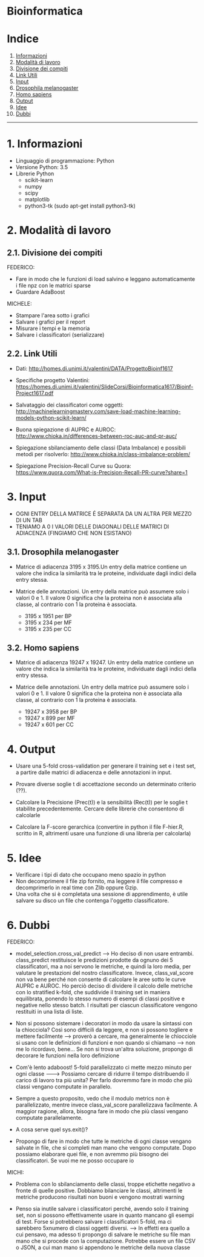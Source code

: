 Bioinformatica
================

# Indice

1. [Informazioni](#1-informazioni)
2. [Modalità di lavoro](#2-modalità-di-lavoro)
  1. [Divisione dei compiti](#21-divisione-dei-compiti)
  2. [Link Utili](#22-link-utili)
3. [Input](#3-input)
  1. [Drosophila melanogaster](#31-drosophila-melanogaster)
  2. [Homo sapiens](#32-homo-sapiens)
4. [Output](#4-output)
5. [Idee](#5-idee)
6. [Dubbi](#6-dubbi)


-----------------

# 1. Informazioni

- Linguaggio di programmazione: Python
- Versione Python: 3.5
- Librerie Python
    - scikit-learn
    - numpy
    - scipy
    - matplotlib
    - python3-tk (sudo apt-get install python3-tk) 

# 2. Modalità di lavoro

## 2.1. Divisione dei compiti

FEDERICO:

- Fare in modo che le funzioni di load salvino e leggano automaticamente i file npz con le matrici sparse
- Guardare AdaBoost

MICHELE:

- Stampare l'area sotto i grafici
- Salvare i grafici per il report
- Misurare i tempi e la memoria 
- Salvare i classificatori (serializzare) 

## 2.2. Link Utili

- Dati: http://homes.di.unimi.it/valentini/DATA/ProgettoBioinf1617

- Specifiche progetto Valentini: https://homes.di.unimi.it/valentini/SlideCorsi/Bioinformatica1617/Bioinf-Project1617.pdf

- Salvataggio dei classificatori come oggetti: http://machinelearningmastery.com/save-load-machine-learning-models-python-scikit-learn/

- Buona spiegazione di AUPRC e AUROC: http://www.chioka.in/differences-between-roc-auc-and-pr-auc/

- Spiegazione sbilanciamento delle classi (Data Imbalance) e possibili metodi per risolverlo: http://www.chioka.in/class-imbalance-problem/

- Spiegazione Precision-Recall Curve su Quora: https://www.quora.com/What-is-Precision-Recall-PR-curve?share=1


# 3. Input

- OGNI ENTRY DELLA MATRICE É SEPARATA DA UN ALTRA PER MEZZO DI UN TAB
- TENIAMO A 0 I VALORI DELLE DIAGONALI DELLE MATRICI DI ADIACENZA (FINGIAMO CHE NON ESISTANO)


## 3.1. Drosophila melanogaster

- Matrice di adiacenza 3195 x 3195.Un entry della matrice contiene un valore che indica la similarità tra le proteine, individuate dagli indici della entry stessa.

- Matrice delle annotazioni. Un entry della matrice può assumere solo i valori 0 e 1. Il valore 0 significa che la proteina non è associata alla classe, al contrario con 1 la proteina è associata.
    - 3195 x 1951 per BP
    - 3195 x 234 per MF
    - 3195 x 235 per CC

## 3.2. Homo sapiens

- Matrice di adiacenza 19247 x 19247. Un entry della matrice contiene un valore che indica la similarità tra le proteine, individuate dagli indici della entry stessa.

- Matrice delle annotazioni. Un entry della matrice può assumere solo i valori 0 e 1. Il valore 0 significa che la proteina non è associata alla classe, al contrario con 1 la proteina è associata.
    - 19247 x 3958 per BP
    - 19247 x 899 per MF
    - 19247 x 601 per CC

# 4. Output

- Usare una 5-fold cross-validation per generare il training set e i test set, a partire dalle matrici di adiacenza e delle annotazioni in input.

- Provare diverse soglie t di accettazione secondo un determinato criterio (??).

- Calcolare la Precisione (Prec(t)) e la sensibilità (Rec(t)) per le soglie t stabilite precedentemente. Cercare delle librerie che consentono di calcolarle

- Calcolare la F-score gerarchica (convertire in python il file F-hier.R, scritto in R, altrimenti usare una funzione di una libreria per calcolarla)

# 5. Idee

- Verificare i tipi di dato che occupano meno spazio in python
- Non decomprimere il file zip fornito, ma leggere il file compresso e decomprimerlo in real time con Zlib oppure Gzip.
- Una volta che si è completata una sessione di apprendimento, è utile salvare su disco un file che contenga l'oggetto classificatore.


# 6. Dubbi

FEDERICO:

- model_selection.cross_val_predict --> Ho deciso di non usare entrambi. class_predict restituisce le predizioni prodotte da ognuno dei 5 classificatori, ma a noi servono le metriche, e quindi la loro media, per valutare le prestazioni del nostro classificatore.
Invece, class_val_score non va bene perché non consente di calcolare le aree sotto le curve AUPRC e AUROC.
Ho perciò deciso di dividere il calcolo delle metriche con lo stratified k-fold, che suddivide il training set in maniera equilibrata, ponendo lo stesso numero di esempi di classi positive e negative nello stesso batch.
I risultati per ciascun classificatore vengono restituiti in una lista di liste.

- Non si possono sistemare i decoratori in modo da usare la sintassi con la chiocciola? Così sono difficili da leggere, e non si possono togliere e mettere facilmente --> proverò a cercare, ma generalmente le chiocciole si usano con le definizioni di funzioni e non quando si chiamano --> non me lo ricordavo, bene... Se non si trova un'altra soluzione, propongo di decorare le funzioni nella loro definizione

- Com'è lento adaboost! 5-fold parallelizzato ci mette mezzo minuto per ogni classe ---> Possiamo cercare di ridurre il tempo distribuendo il carico di lavoro tra più unita? Per farlo dovremmo fare in modo che più classi vengano computate in parallelo.

- Sempre a questo proposito, vedo che il modulo metrics non è parallelizzato, mentre invece class_val_score parallelizzava facilmente. A maggior ragione, allora, bisogna fare in modo che più classi vengano computate parallelamente.

- A cosa serve quel sys.exit()?

- Propongo di fare in modo che tutte le metriche di ogni classe vengano salvate in file, che si completi man mano che vengono computate. Dopo possiamo elaborare quei file, e non avremmo più bisogno dei classificatori. Se vuoi me ne posso occupare io

MICHI:

- Problema con lo sbilanciamento delle classi, troppe etichette negativo a fronte di quelle positive. Dobbiamo bilanciare le classi, altrimenti le metriche producono
risultati non buoni e vengono mostrati warning

- Penso sia inutile salvare i classificatori perché, avendo solo il training set, non si possono effettivamente usare in quanto mancano gli esempi di test.
Forse si potrebbero salvare i classificatori 5-fold, ma ci sarebbero 5xnumero di classi oggetti diversi. --> In effetti era quello a cui pensavo, ma adesso ti propongo di salvare le metriche su file man mano che si procede con la computazione. Potrebbe essere un file CSV o JSON, a cui man mano si appendono le metriche della nuova classe
